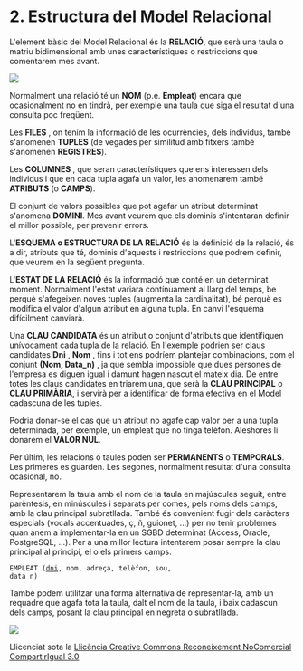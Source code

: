 # 2. Estructura del Model Relacional

L'element bàsic del Model Relacional és la **RELACIÓ**, que serà una taula o
matriu bidimensional amb unes característiques o restriccions que comentarem
mes avant.

![](T3_2_1_2.png)





Normalment una relació té un **NOM** (p.e. **Empleat**) encara que
ocasionalment no en tindrà, per exemple una taula que siga el resultat d'una
consulta poc freqüent.



Les **FILES** , on tenim la informació de les ocurrències, dels individus,
també s'anomenen **TUPLES** (de vegades per similitud amb fitxers també
s'anomenen **REGISTRES**).



Les **COLUMNES** , que seran característiques que ens interessen dels
individus i que en cada tupla agafa un valor, les anomenarem també
**ATRIBUTS** (o **CAMPS**).



El conjunt de valors possibles que pot agafar un atribut determinat s'anomena
**DOMINI**. Mes avant veurem que els dominis s'intentaran definir el millor
possible, per prevenir errors.



L'**ESQUEMA o ESTRUCTURA DE LA RELACIÓ** és la definició de la relació, és a
dir, atributs que té, dominis d'aquests i restriccions que podrem definir,
que veurem en la següent pregunta.



L'**ESTAT DE LA RELACIÓ** és la informació que conté en un determinat moment.
Normalment l'estat variara contínuament al llarg del temps, be perquè
s'afegeixen noves tuples (augmenta la cardinalitat), bé perquè es modifica el
valor d'algun atribut en alguna tupla. En canvi l'esquema difícilment
canviarà.



Una **CLAU CANDIDATA** és un atribut o conjunt d'atributs que identifiquen
unívocament cada tupla de la relació. En l'exemple podrien ser claus
candidates **Dni** , **Nom** , fins i tot ens podríem plantejar combinacions,
com el conjunt **(Nom, Data_n)** , ja que sembla impossible que dues persones
de l'empresa es diguen igual i damunt hagen nascut el mateix dia. De entre
totes les claus candidates en triarem una, que serà la **CLAU PRINCIPAL** o
**CLAU PRIMÀRIA**, i servirà per a identificar de forma efectiva en el Model
cadascuna de les tuples.



Podria donar-se el cas que un atribut no agafe cap valor per a una tupla
determinada, per exemple, un empleat que no tinga telèfon. Aleshores li
donarem el **VALOR NUL**.



Per últim, les relacions o taules poden ser **PERMANENTS** o **TEMPORALS**.
Les primeres es guarden. Les segones, normalment resultat d'una consulta
ocasional, no.



Representarem la taula amb el nom de la taula en majúscules seguit, entre
parèntesis, en minúscules i separats per comes, pels noms dels camps, amb la
clau principal subratllada. També és convenient fugir dels caràcters especials
(vocals accentuades, ç, ñ, guionet, ...) per no tenir problemes quan anem a
implementar-la en un SGBD determinat (Access, Oracle, PostgreSQL, ...). Per a
una millor lectura intentarem posar sempre la clau principal al principi, el o
els primers camps.

<code>EMPLEAT (<u>dni</u>, nom, adreça, telèfon, sou, data_n)</code>


També podem utilitzar una forma alternativa de representar-la, amb un requadre
que agafa tota la taula, dalt el nom de la taula, i baix cadascun dels camps,
posant la clau principal en negreta o subratllada.

![](T3_2_2.png)



Llicenciat sota la  [Llicència Creative Commons Reconeixement NoComercial
CompartirIgual 3.0](http://creativecommons.org/licenses/by-nc-sa/3.0/)

